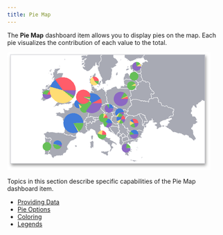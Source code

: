 ```yaml
---
title: Pie Map
---
```

The **Pie Map** dashboard item allows you to display pies on the map. Each pie visualizes the contribution of each value to the total.

![MapsOverview_PieMap](../../../../images/Img23630.png)

Topics in this section describe specific capabilities of the Pie Map dashboard item.
* [Providing Data](../../../../../dashboard-for-desktop/articles/dashboard-designer/designing-dashboard-items/geo-point-maps/pie-map/providing-data.md)
* [Pie Options](../../../../../dashboard-for-desktop/articles/dashboard-designer/designing-dashboard-items/geo-point-maps/pie-map/pie-options.md)
* [Coloring](../../../../../dashboard-for-desktop/articles/dashboard-designer/designing-dashboard-items/geo-point-maps/pie-map/coloring.md)
* [Legends](../../../../../dashboard-for-desktop/articles/dashboard-designer/designing-dashboard-items/geo-point-maps/pie-map/legends.md)